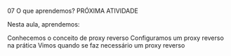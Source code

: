 07
O que aprendemos?
PRÓXIMA ATIVIDADE

Nesta aula, aprendemos:

Conhecemos o conceito de proxy reverso
Configuramos um proxy reverso na prática
Vimos quando se faz necessário um proxy reverso
